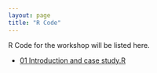 ```yaml
---
layout: page
title: "R Code"
---
```


R Code for the workshop will be listed here.

* [01 Introduction and case study.R](code/01_introduction_and_case_study.R)

